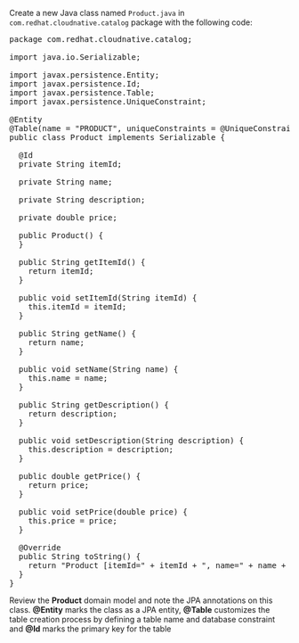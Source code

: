 Create a new Java class named `Product.java` in 
`com.redhat.cloudnative.catalog` package with the following code:

<pre class="file" data-filename="./src/main/java/com/redhat/cloudnative/catalog/Product.java" data-target="replace">
package com.redhat.cloudnative.catalog;

import java.io.Serializable;

import javax.persistence.Entity;
import javax.persistence.Id;
import javax.persistence.Table;
import javax.persistence.UniqueConstraint;

@Entity
@Table(name = "PRODUCT", uniqueConstraints = @UniqueConstraint(columnNames = "itemId"))
public class Product implements Serializable {

  @Id
  private String itemId;

  private String name;

  private String description;

  private double price;

  public Product() {
  }

  public String getItemId() {
    return itemId;
  }

  public void setItemId(String itemId) {
    this.itemId = itemId;
  }

  public String getName() {
    return name;
  }

  public void setName(String name) {
    this.name = name;
  }

  public String getDescription() {
    return description;
  }

  public void setDescription(String description) {
    this.description = description;
  }

  public double getPrice() {
    return price;
  }

  public void setPrice(double price) {
    this.price = price;
  }

  @Override
  public String toString() {
    return "Product [itemId=" + itemId + ", name=" + name + ", price=" + price + "]";
  }
}
</pre>

Review the **Product** domain model and note the JPA annotations on this class. **@Entity** marks the
class as a JPA entity, **@Table** customizes the table creation process by defining a table
name and database constraint and **@Id** marks the primary key for the table
